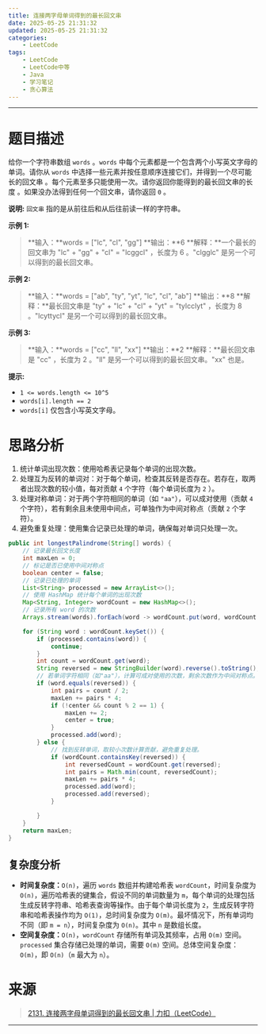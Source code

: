 ```yaml
---
title: 连接两字母单词得到的最长回文串
date: 2025-05-25 21:31:32
updated: 2025-05-25 21:31:32
categories:
    - LeetCode
tags:
    - LeetCode
    - LeetCode中等
    - Java
    - 学习笔记
    - 贪心算法
---
```

---

# 题目描述

给你一个字符串数组 `words` 。`words` 中每个元素都是一个包含两个小写英文字母的单词。请你从 `words` 中选择一些元素并按任意顺序连接它们，并得到一个尽可能长的回文串 。每个元素至多只能使用一次。请你返回你能得到的最长回文串的长度 。如果没办法得到任何一个回文串，请你返回 `0` 。

**说明:**
`回文串` 指的是从前往后和从后往前读一样的字符串。

**示例 1:**
> **输入：**words = ["lc", "cl", "gg"]
> **输出：**6
> **解释：**一个最长的回文串为 "lc" + "gg" + "cl" = "lcggcl" ，长度为 6 。"clgglc" 是另一个可以得到的最长回文串。

**示例 2:**
> **输入：**words = ["ab", "ty", "yt", "lc", "cl", "ab"]
> **输出：**8
> **解释：**最长回文串是 "ty" + "lc" + "cl" + "yt" = "tylcclyt" ，长度为 8 。"lcyttycl" 是另一个可以得到的最长回文串。

**示例 3:**
> **输入：**words = ["cc", "ll", "xx"]
> **输出：**2
> **解释：**最长回文串是 "cc" ，长度为 2 。"ll" 是另一个可以得到的最长回文串。"xx" 也是。

**提示:**
* `1 <= words.length <= 10^5`
* `words[i].length == 2`
* `words[i]` 仅包含小写英文字母。

<!-- more -->

# 思路分析

1. 统计单词出现次数：使用哈希表记录每个单词的出现次数。
2. 处理互为反转的单词对：对于每个单词，检查其反转是否存在。若存在，取两者出现次数的较小值，每对贡献 `4` 个字符（每个单词长度为 `2` ）。
3. 处理对称单词：对于两个字符相同的单词（如 `"aa"`），可以成对使用（贡献 `4` 个字符），若有剩余且未使用中间点，可单独作为中间对称点（贡献 `2` 个字符）。
4. 避免重复处理：使用集合记录已处理的单词，确保每对单词只处理一次。

```java
public int longestPalindrome(String[] words) {
    // 记录最长回文长度
    int maxLen = 0;
    // 标记是否已使用中间对称点
    boolean center = false;
    // 记录已处理的单词
    List<String> processed = new ArrayList<>();
    // 使用 HashMap 统计每个单词的出现次数
    Map<String, Integer> wordCount = new HashMap<>();
    // 记录所有 word 的次数
    Arrays.stream(words).forEach(word -> wordCount.put(word, wordCount.getOrDefault(word, 0) + 1));

    for (String word : wordCount.keySet()) {
        if (processed.contains(word)) {
            continue;
        }
        int count = wordCount.get(word);
        String reversed = new StringBuilder(word).reverse().toString();
        // 若单词字符相同（如"aa"），计算可成对使用的次数，剩余次数作为中间对称点。
        if (word.equals(reversed)) {
            int pairs = count / 2;
            maxLen += pairs * 4;
            if (!center && count % 2 == 1) {
                maxLen += 2;
                center = true;
            }
            processed.add(word);
        } else {
            // 找到反转单词，取较小次数计算贡献，避免重复处理。
            if (wordCount.containsKey(reversed)) {
                int reversedCount = wordCount.get(reversed);
                int pairs = Math.min(count, reversedCount);
                maxLen += pairs * 4;
                processed.add(word);
                processed.add(reversed);
            }

        }
    }
    return maxLen;
}
```

## 复杂度分析

* **时间复杂度：**`O(n)`，遍历 `words` 数组并构建哈希表 `wordCount`，时间复杂度为 `O(n)`，遍历哈希表的键集合，假设不同的单词数量为 `m`，每个单词的处理包括生成反转字符串、哈希表查询等操作。由于每个单词长度为 `2`，生成反转字符串和哈希表操作均为 `O(1)`，总时间复杂度为 `O(m)`。最坏情况下，所有单词均不同（即 `m = n`），时间复杂度为 `O(n)`。其中 `n` 是数组长度。
* **空间复杂度：**`O(n)`，`wordCount` 存储所有单词及其频率，占用 `O(m)` 空间。`processed` 集合存储已处理的单词，需要 `O(m)` 空间。总体空间复杂度：`O(m)`，即 `O(n)`（`m` 最大为 `n`）。

# 来源

> [2131. 连接两字母单词得到的最长回文串 | 力扣（LeetCode）][1]

---

[1]: https://leetcode.cn/problems/longest-palindrome-by-concatenating-two-letter-words/description/ "2131. 连接两字母单词得到的最长回文串 | 力扣（LeetCode）"
